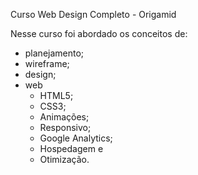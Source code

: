 Curso Web Design Completo - Origamid

Nesse curso foi abordado os conceitos de:
 - planejamento;
 - wireframe;
 - design;
 - web 
    - HTML5;
    - CSS3; 
    - Animações;
    - Responsivo;
    - Google Analytics; 
    - Hospedagem e
    - Otimização.     
